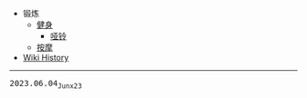 - 锻炼
  - [健身](/0005_锻炼_健身)
    - [哑铃](/0004_锻炼_健身_哑铃)
  - [按摩](/0003_锻炼_按摩)
- [Wiki History](/hist)

---
<kbd>2023.06.04<sub>Junx23</sub></kbd>
